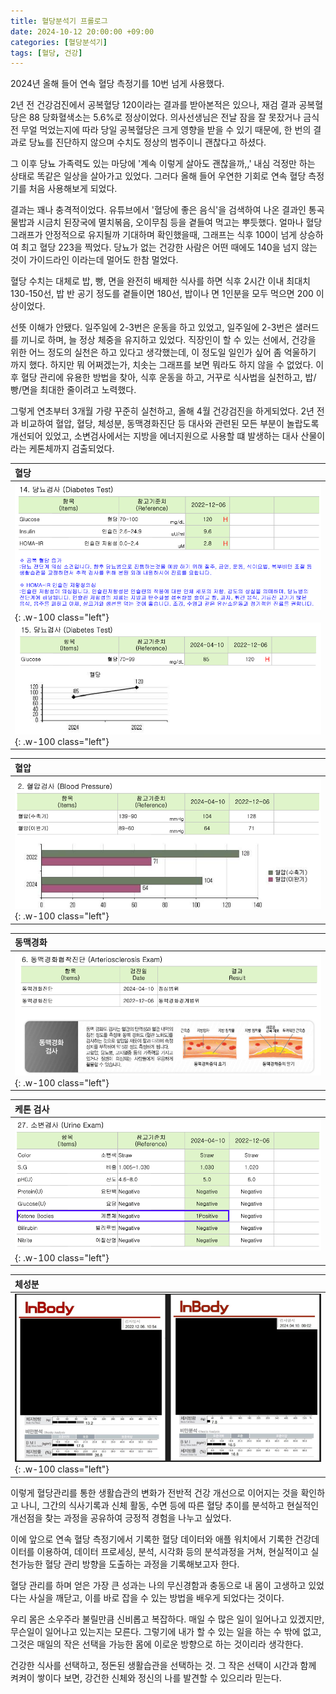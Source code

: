 ```yaml
---
title: 혈당분석기 프롤로그
date: 2024-10-12 20:00:00 +09:00
categories: [혈당분석기]
tags: [혈당, 건강]
---
```





2024년 올해 들어 연속 혈당 측정기를 10번 넘게 사용했다. 

2년 전 건강검진에서 공복혈당 120이라는 결과를 받아본적은 있으나, 재검 결과 공복혈당은 88 당화혈색소는 5.6%로 정상이었다. 의사선생님은  전날 잠을 잘 못잤거나 금식 전 무얼 먹었는지에 따라 당일 공복혈당은 크게 영향을 받을 수 있기 때문에, 한 번의 결과로 당뇨를 진단하지 않으며 수치도 정상의 범주이니 괜찮다고 하셨다.

그 이후 당뇨 가족력도 있는 마당에 '계속 이렇게 살아도 괜찮을까,,' 내심 걱정만 하는 상태로 똑같은 일상을 살아가고 있었다. 그러다 올해 들어 우연한 기회로 연속 혈당 측정기를 처음 사용해보게 되었다.

결과는 꽤나 충격적이었다. 유튜브에서 '혈당에 좋은 음식'을 검색하여 나온 결과인 통곡물밥과 시금치 된장국에 멸치볶음, 오이무침 등을 곁들여 먹고는 뿌듯했다. 얼마나 혈당 그래프가 안정적으로 유지될까 기대하며 확인했을때, 그래프는 식후 100이 넘게 상승하여 최고 혈당 223을 찍었다. 당뇨가 없는 건강한 사람은 어떤 때에도 140을 넘지 않는 것이 가이드라인 이라는데 멀어도 한참 멀었다.

혈당 수치는 대체로 밥, 빵, 면을 완전히 배제한 식사를 하면 식후 2시간 이내 최대치 130-150선, 밥 반 공기 정도를 곁들이면 180선, 밥이나 면 1인분을 모두 먹으면 200 이상이었다.

선뜻 이해가 안됐다. 일주일에 2-3번은 운동을 하고 있었고, 일주일에 2-3번은 샐러드를 끼니로 하며, 늘 정상 체중을 유지하고 있었다. 직장인이 할 수 있는 선에서, 건강을 위한 어느 정도의 실천은 하고 있다고 생각했는데, 이 정도일 일인가 싶어 좀 억울하기 까지 했다. 하지만 뭐 어쩌겠는가, 치솟는 그래프를 보면 뭐라도 하지 않을 수 없었다. 이후 혈당 관리에 유용한 방법을 찾아, 식후 운동을 하고, 거꾸로 식사법을 실천하고, 밥/빵/면을 최대한 줄이려고 노력했다.

그렇게 연초부터 3개월 가량 꾸준히 실천하고, 올해 4월 건강검진을 하게되었다. 2년 전과 비교하여 혈압, 혈당, 체성분, 동맥경화진단 등 대사와 관련된 모든 부분이 놀랍도록 개선되어 있었고, 소변검사에서는 지방을 에너지원으로 사용할 떄 발생하는 대사 산물이라는 케톤체까지 검출되었다.

|혈당|
|:---|
|![Desktop View](/assets/img/prologue-02.png){: .w-100 class="left"}![Desktop View](/assets/img/prologue-03.png){: .w-100 class="left"}|

|혈압|
|:---|
|![Desktop View](/assets/img/prologue-07.png){: .w-100 class="left"}|

|동맥경화|
|:---|
|![Desktop View](/assets/img/prologue-06.png){: .w-100 class="left"}|

|케톤 검사|
|:---|
|![Desktop View](/assets/img/prologue-01.png){: .w-100 class="left"}|

|체성분|
|:---|
|![Desktop View](/assets/img/prologue-04.png){: .w-100 class="left"}|

이렇게 혈당관리를 통한 생활습관의 변화가 전반적 건강 개선으로 이어지는 것을 확인하고 나니, 그간의 식사기록과 신체 활동, 수면 등에 따른 혈당 추이를 분석하고 현실적인 개선점을 찾는 과정을 공유하여 긍정적 경험을 나누고 싶었다.

이에 앞으로 연속 혈당 측정기에서 기록한 혈당 데이터와 애플 워치에서 기록한 건강데이터를 이용하여, 데이터 프로세싱, 분석, 시각화 등의 분석과정을 거쳐, 현실적이고 실천가능한 혈당 관리 방향을 도출하는 과정을 기록해보고자 한다. 

혈당 관리를 하며 얻은 가장 큰 성과는 나의 무신경함과 충동으로 내 몸이 고생하고 있었다는 사실을 깨닫고, 이를 바로 잡을 수 있는 방법을 배우게 되었다는 것이다.

우리 몸은 소우주라 불릴만큼 신비롭고 복잡하다. 매일 수 많은 일이 일어나고 있겠지만, 무슨일이 일어나고 있는지는 모른다. 그렇기에 내가 할 수 있는 일을 하는 수 밖에 없고, 그것은 매일의 작은 선택을 가능한 몸에 이로운 방향으로 하는 것이리라 생각한다. 

건강한 식사를 선택하고, 정돈된 생활습관을 선택하는 것. 그 작은 선택이 시간과 함께 켜켜이 쌓이다 보면, 강건한 신체와 정신의 나를 발견할 수 있으리라 믿는다.